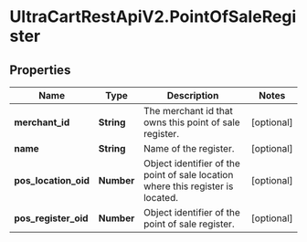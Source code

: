# UltraCartRestApiV2.PointOfSaleRegister

## Properties

Name | Type | Description | Notes
------------ | ------------- | ------------- | -------------
**merchant_id** | **String** | The merchant id that owns this point of sale register. | [optional] 
**name** | **String** | Name of the register. | [optional] 
**pos_location_oid** | **Number** | Object identifier of the point of sale location where this register is located. | [optional] 
**pos_register_oid** | **Number** | Object identifier of the point of sale register. | [optional] 


